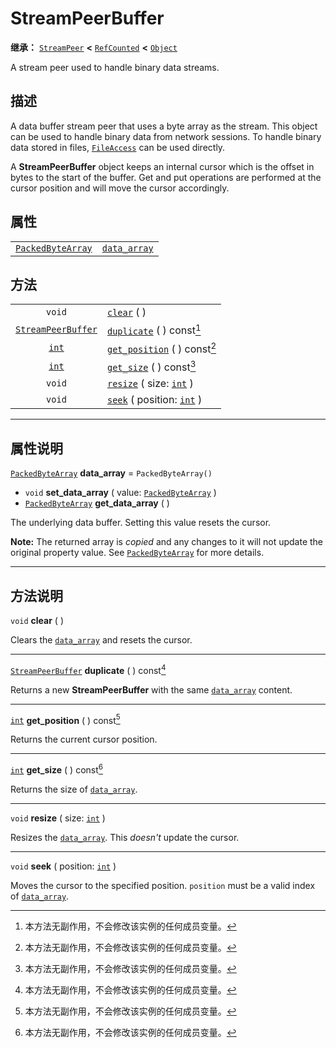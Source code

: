 <!-- ⚠ 请勿编辑本文件 ⚠ -->
<!-- 本文档使用脚本从 WeDot 引擎源码仓库生成。 -->
<!-- 生成脚本：https://github.com/WeDot-Engine/WeDot/tree/4.3/doc/tools/make_md.py； -->
<!-- 原文件：https://github.com/WeDot-Engine/WeDot/tree/4.3/doc/classes/StreamPeerBuffer.xml。 -->

<div id="_class_streampeerbuffer"></div>

# StreamPeerBuffer

**继承：** [`StreamPeer`](class_streampeer.md) **<** [`RefCounted`](class_refcounted.md) **<** [`Object`](class_object.md)

A stream peer used to handle binary data streams.

## 描述

A data buffer stream peer that uses a byte array as the stream. This object can be used to handle binary data from network sessions. To handle binary data stored in files, [`FileAccess`](class_fileaccess.md) can be used directly.

A **StreamPeerBuffer** object keeps an internal cursor which is the offset in bytes to the start of the buffer. Get and put operations are performed at the cursor position and will move the cursor accordingly.

## 属性

|||
|:-:|:--|
| [`PackedByteArray`](class_packedbytearray.md) | [`data_array`](#class_streampeerbuffer_property_data_array) | ``PackedByteArray()`` |

## 方法

|||
|:-:|:--|
| `void`                                          | [`clear`](#class_streampeerbuffer_method_clear) ( )                               |
| [`StreamPeerBuffer`](class_streampeerbuffer.md) | [`duplicate`](#class_streampeerbuffer_method_duplicate) ( ) const[^const]         |
| [`int`](class_int.md)                           | [`get_position`](#class_streampeerbuffer_method_get_position) ( ) const[^const]   |
| [`int`](class_int.md)                           | [`get_size`](#class_streampeerbuffer_method_get_size) ( ) const[^const]           |
| `void`                                          | [`resize`](#class_streampeerbuffer_method_resize) ( size: [`int`](class_int.md) ) |
| `void`                                          | [`seek`](#class_streampeerbuffer_method_seek) ( position: [`int`](class_int.md) ) |

<!-- rst-class:: classref-section-separator -->

---

## 属性说明

<div id="_class_streampeerbuffer_property_data_array"></div>

[`PackedByteArray`](class_packedbytearray.md) **data_array** = ``PackedByteArray()`` <div id="class_streampeerbuffer_property_data_array"></div>

- `void` **set_data_array** ( value: [`PackedByteArray`](class_packedbytearray.md) )
- [`PackedByteArray`](class_packedbytearray.md) **get_data_array** ( )

The underlying data buffer. Setting this value resets the cursor.

**Note:** The returned array is *copied* and any changes to it will not update the original property value. See [`PackedByteArray`](class_packedbytearray.md) for more details.

<!-- rst-class:: classref-section-separator -->

---

## 方法说明

<div id="_class_streampeerbuffer_method_clear"></div>

`void` **clear** ( )<div id="class_streampeerbuffer_method_clear"></div>

Clears the [`data_array`](#class_streampeerbuffer_property_data_array) and resets the cursor.

<!-- rst-class:: classref-item-separator -->

---

<div id="_class_streampeerbuffer_method_duplicate"></div>

[`StreamPeerBuffer`](class_streampeerbuffer.md) **duplicate** ( ) const[^const]<div id="class_streampeerbuffer_method_duplicate"></div>

Returns a new **StreamPeerBuffer** with the same [`data_array`](#class_streampeerbuffer_property_data_array) content.

<!-- rst-class:: classref-item-separator -->

---

<div id="_class_streampeerbuffer_method_get_position"></div>

[`int`](class_int.md) **get_position** ( ) const[^const]<div id="class_streampeerbuffer_method_get_position"></div>

Returns the current cursor position.

<!-- rst-class:: classref-item-separator -->

---

<div id="_class_streampeerbuffer_method_get_size"></div>

[`int`](class_int.md) **get_size** ( ) const[^const]<div id="class_streampeerbuffer_method_get_size"></div>

Returns the size of [`data_array`](#class_streampeerbuffer_property_data_array).

<!-- rst-class:: classref-item-separator -->

---

<div id="_class_streampeerbuffer_method_resize"></div>

`void` **resize** ( size: [`int`](class_int.md) )<div id="class_streampeerbuffer_method_resize"></div>

Resizes the [`data_array`](#class_streampeerbuffer_property_data_array). This *doesn't* update the cursor.

<!-- rst-class:: classref-item-separator -->

---

<div id="_class_streampeerbuffer_method_seek"></div>

`void` **seek** ( position: [`int`](class_int.md) )<div id="class_streampeerbuffer_method_seek"></div>

Moves the cursor to the specified position. `position` must be a valid index of [`data_array`](#class_streampeerbuffer_property_data_array).

[^virtual]: 本方法通常需要用户覆盖才能生效。
[^const]: 本方法无副作用，不会修改该实例的任何成员变量。
[^vararg]: 本方法除了能接受在此处描述的参数外，还能够继续接受任意数量的参数。
[^constructor]: 本方法用于构造某个类型。
[^static]: 调用本方法无需实例，可直接使用类名进行调用。
[^operator]: 本方法描述的是使用本类型作为左操作数的有效运算符。
[^bitfield]: 这个值是由下列位标志构成位掩码的整数。
[^void]: 无返回值。
